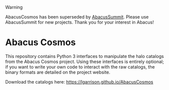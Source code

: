 > [!WARNING]  
> AbacusCosmos has been superseded by [AbacusSummit](https://abacussummit.readthedocs.io/). Please use AbacusSummit for new projects. Thank you for your interest in Abacus!

# Abacus Cosmos

This repository contains Python 3 interfaces to manipulate the halo catalogs from the Abacus Cosmos project.
Using these interfaces is entirely optional; if you want to write your own code to interact with the raw catalogs,
the binary formats are detailed on the project website.

Download the catalogs here: https://lgarrison.github.io/AbacusCosmos
